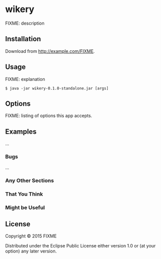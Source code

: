 # wikery

FIXME: description

## Installation

Download from http://example.com/FIXME.

## Usage

FIXME: explanation

    $ java -jar wikery-0.1.0-standalone.jar [args]

## Options

FIXME: listing of options this app accepts.

## Examples

...

### Bugs

...

### Any Other Sections
### That You Think
### Might be Useful

## License

Copyright © 2015 FIXME

Distributed under the Eclipse Public License either version 1.0 or (at
your option) any later version.

